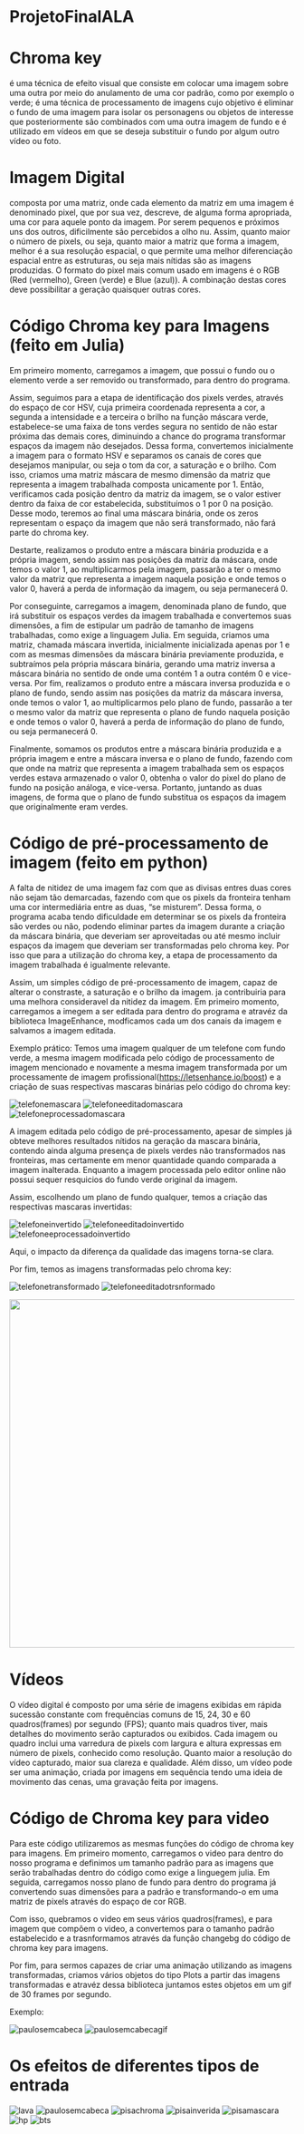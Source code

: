 # ProjetoFinalALA

# Chroma key
é uma técnica de efeito visual que consiste em colocar uma imagem sobre uma outra por meio do anulamento de uma cor padrão, como por exemplo o verde; é uma técnica de processamento de imagens cujo objetivo é eliminar o fundo de uma imagem para isolar os personagens ou objetos de interesse que posteriormente são combinados com uma outra imagem de fundo e é utilizado em vídeos em que se deseja substituir o fundo por algum outro vídeo ou foto.

# Imagem Digital 
composta por uma matriz, onde cada elemento da matriz em uma imagem é denominado pixel, que por sua vez, descreve, de alguma forma apropriada, uma cor para aquele ponto da imagem. Por serem pequenos e próximos uns dos outros, dificilmente são percebidos a olho nu. Assim, quanto maior o número de pixels, ou seja, quanto maior a matriz que forma a imagem, melhor é a sua resolução espacial, o que permite uma melhor diferenciação espacial entre as estruturas, ou seja mais nítidas são as imagens produzidas. O formato do pixel mais comum usado em imagens é o RGB (Red (vermelho), Green (verde) e Blue (azul)). A combinação destas cores deve possibilitar a geração quaisquer outras cores. 
 
# Código Chroma key para Imagens (feito em Julia)
Em primeiro momento, carregamos a imagem, que possui o fundo ou o elemento verde a ser removido ou transformado, para dentro do programa. 



Assim, seguimos para a etapa de identificação dos pixels verdes, através do espaço de cor HSV, cuja primeira coordenada representa a cor, a segunda a intensidade e a terceira o brilho na função máscara verde, estabelece-se uma faixa de tons verdes segura no sentido de não estar próxima das demais cores, diminuindo a chance do programa transformar espaços da imagem não desejados.  Dessa forma, convertemos inicialmente a imagem para o formato HSV e separamos os canais de cores que desejamos manipular, ou seja o tom da cor, a saturação e o brilho. Com isso, criamos uma matriz máscara de mesmo dimensão da matriz que representa a imagem trabalhada composta unicamente por 1. Então, verificamos cada posição dentro da matriz da imagem, se o valor estiver dentro da faixa de cor estabelecida, substituímos o 1 por 0 na posição. Desse modo, teremos ao final uma máscara binária, onde os zeros representam o espaço da imagem que não será transformado, não fará parte do chroma key. 

Destarte, realizamos o produto entre a máscara binária produzida e a própria imagem, sendo assim nas posições da matriz da máscara, onde temos o valor 1, ao multiplicarmos pela imagem, passarão a ter o mesmo valor da matriz que representa a imagem naquela posição e onde temos o valor 0, haverá a perda de informação da imagem, ou seja permanecerá 0. 



Por conseguinte, carregamos a imagem, denominada plano de fundo, que irá substituir os espaços verdes da imagem trabalhada e convertemos suas dimensões, a fim de estipular um padrão de tamanho de imagens trabalhadas, como exige a linguagem Julia. Em seguida, criamos uma matriz, chamada máscara invertida, inicialmente inicializada apenas por 1 e com as mesmas dimensões da máscara binária previamente produzida, e subtraímos pela própria máscara binária, gerando uma matriz inversa a máscara binária no sentido de onde uma contém 1 a outra contém 0 e vice-versa. Por fim, realizamos o produto entre a máscara inversa produzida e o plano de fundo, sendo assim nas posições da matriz da máscara inversa, onde temos o valor 1, ao multiplicarmos pelo plano de fundo, passarão a ter o mesmo valor da matriz que representa o plano de fundo naquela posição e onde temos o valor 0, haverá a perda de informação do plano de fundo, ou seja permanecerá 0. 

Finalmente, somamos os produtos entre a máscara binária produzida e a própria imagem e entre a máscara inversa e o plano de fundo, fazendo com que onde na matriz que representa a imagem trabalhada sem os espaços verdes estava armazenado o valor 0, obtenha o valor do pixel do plano de fundo na posição análoga, e vice-versa. Portanto, juntando as duas imagens, de forma que o plano de fundo substitua os espaços da imagem que originalmente eram verdes.


# Código de pré-processamento de imagem (feito em python)
A falta de nitidez de uma imagem faz com que as divisas entres duas cores não sejam tão demarcadas, fazendo com que os pixels da fronteira tenham uma cor intermediária entre as duas, “se misturem”. Dessa forma, o programa acaba tendo dificuldade em determinar se os pixels da fronteira são verdes ou não, podendo eliminar partes da imagem durante a criação da máscara binária, que deveriam ser aproveitadas ou até mesmo incluir espaços da imagem que deveriam ser transformadas pelo chroma key. Por isso que para a utilização do chroma key, a etapa de processamento da imagem trabalhada é igualmente relevante. 

Assim, um simples código de pré-processamento de imagem, capaz de alterar o constraste, a saturação e o brilho da imagem. ja contribuiria para uma melhora consideravel da nitidez da imagem. Em primeiro momento, carregamos a imegem a ser editada para dentro do programa e atravéz da biblioteca ImageEnhance, modficamos cada um dos canais da imagem e salvamos a imagem editada.

Exemplo prático:
Temos uma imagem qualquer de um telefone com fundo verde, a mesma imagem modificada pelo código de processamento de imagem mencionado e novamente a mesma imagem transformada por um processamente de imagem profissional(https://letsenhance.io/boost) e a criação de suas respectivas mascaras binárias pelo código do chroma key:

![telefonemascara](https://user-images.githubusercontent.com/109240286/179090507-5edf3458-26b8-4502-bdc7-c98e24e0be25.png)
![telefoneeditadomascara](https://user-images.githubusercontent.com/109240286/179124273-0d250dc8-df78-4582-a26f-7c79a0485c18.png)
![telefoneprocessadomascara](https://user-images.githubusercontent.com/109240286/179124287-5c131de5-ee46-432f-9d2b-c5ddf81bcfb5.png)

A imagem editada pelo código de pré-processamento, apesar de simples já obteve melhores resultados nítidos na geração da mascara binária, contendo ainda alguma presença de pixels verdes não transformados nas fronteiras, mas certamente em menor quantidade quando comparada a imagem inalterada. Enquanto a imagem processada pelo editor online não possui sequer resquicios do fundo verde original da imagem.

Assim, escolhendo um plano de fundo qualquer, temos a criação das respectivas mascaras invertidas:

![telefoneinvertido](https://user-images.githubusercontent.com/109240286/179125631-030efff7-ad85-44cd-aa99-c02c12ab1639.png)
![telefoneeditadoinvertido](https://user-images.githubusercontent.com/109240286/179126112-75c8256f-bb8e-401e-9e80-d3650770407c.png)
![telefoneeprocessadoinvertido](https://user-images.githubusercontent.com/109240286/179125628-9e415f5d-c02e-452d-b34b-be231dda34b1.png)

Aqui, o impacto da diferença da qualidade das imagens torna-se clara.

Por fim, temos as imagens transformadas pelo chroma key:

![telefonetransformado](https://user-images.githubusercontent.com/109240286/179125961-7c74a66e-d7ea-4b97-b59e-261e463fe6a6.png)
![telefoneeditadotrsnformado](https://user-images.githubusercontent.com/109240286/179125958-abeaae33-b77d-4f01-b420-536b78213d7e.png)
<div><img src="https://user-images.githubusercontent.com/109240286/179125944-35c6eb48-4908-48c4-82e2-4c3cb46909ec.png" width="615px" /></div>


# Vídeos
O vídeo digital é composto por uma série de imagens exibidas em rápida sucessão constante com frequências comuns de 15, 24, 30 e 60 quadros(frames) por segundo (FPS); quanto mais quadros tiver, mais detalhes do movimento serão capturados ou exibidos. Cada imagem ou quadro inclui uma varredura de pixels com largura e altura expressas em número de pixels, conhecido como resolução. Quanto maior a resolução do vídeo capturado, maior sua clareza e qualidade. 
Além disso, um vídeo pode ser uma animação, criada por imagens em sequência tendo uma ideia de movimento das cenas, uma gravação feita por imagens.

# Código de Chroma key para video
Para este código utilizaremos as mesmas funções do código de chroma key para imagens. Em primeiro momento, carregamos o video para dentro do nosso programa e definimos um tamanho padrão para as imagens que serão trabalhadas dentro do código como exige a linguegem julia. Em seguida, carregamos nosso plano de fundo para dentro do programa já convertendo suas dimensões para a padrão e transformando-o em uma matriz de pixels através do espaço de cor RGB. 

Com isso, quebramos o video em seus vários quadros(frames), e para imagem que compôem o video, a convertemos para o tamanho padrão estabelecido e a trasnformamos através da função changebg do código de chroma key para imagens. 

Por fim, para sermos capazes de criar uma animação utilizando as imagens transformadas, criamos vários objetos do tipo Plots a partir das imagens transformadas e atravéz dessa biblioteca juntamos estes objetos em um gif de 30 frames por segundo. 

Exemplo:

![paulosemcabeca](https://user-images.githubusercontent.com/109240286/179131723-d6ceba99-07e5-44ab-818f-3fad4fdc46b5.gif)
![paulosemcabecagif](https://user-images.githubusercontent.com/109240286/179131457-87932cd4-f4ba-4e1c-8d6c-a2c21cf792d1.gif)


# Os efeitos de diferentes tipos de entrada

![lava](https://user-images.githubusercontent.com/109240286/179271330-2ac68786-6b80-4445-a12d-cdb9ee0ca77a.gif)
![paulosemcabeca](https://user-images.githubusercontent.com/109240286/179271358-9ae76593-8753-414a-9b02-5879a18f1ff4.gif)
![pisachroma](https://user-images.githubusercontent.com/109240286/179271376-f93ac278-e63b-42d3-a156-23944115c6ac.png)
![pisainverida](https://user-images.githubusercontent.com/109240286/179271386-8d638c6f-d5c1-4731-9932-1fe9a8d188ef.png)
![pisamascara](https://user-images.githubusercontent.com/109240286/179271389-bdf68076-5042-4b5f-b518-1ed06490e78e.png)
![hp](https://user-images.githubusercontent.com/109240286/179272927-94e4eb09-3be9-43d2-a43d-fc72f5ce7fb5.gif)
![bts](https://user-images.githubusercontent.com/109240286/179273957-7899fa7b-cca2-41a5-84f5-94427d2c4f7b.gif)
